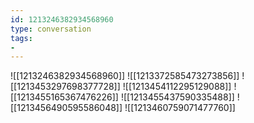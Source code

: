 ```yaml
---
id: 1213246382934568960
type: conversation
tags:
- 
---
```

![[1213246382934568960]]
![[1213372585473273856]]
![[1213453297698377728]]
![[1213454112295129088]]
![[1213455165367476226]]
![[1213455437590335488]]
![[1213456490595586048]]
![[1213460759071477760]]

